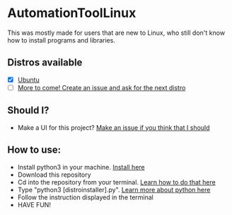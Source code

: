 # AutomationToolLinux
This was mostly made for users that are new to Linux, who still don't know how to install programs and libraries.

## Distros available
  - [x] [Ubuntu](ubuntu.com)
  - [ ] [More to come! Create an issue and ask for the next distro](https://github.com/PedroVictorCoding/AutomationToolLinux/issues)

## Should I?
  * Make a UI for this project? [Make an issue if you think that I should](https://github.com/PedroVictorCoding/AutomationToolLinux/issues)

## How to use:
 * Install python3 in your machine. [Install here](python.org)
 * Download this repository
 * Cd into the repository from your terminal. [Learn how to do that here](https://www.digitalocean.com/community/tutorials/an-introduction-to-the-linux-terminal)
 * Type "python3 [distroinstaller].py". [Learn more about python here](https://askubuntu.com/a/244380)
 * Follow the instruction displayed in the terminal
 * HAVE FUN!
